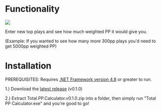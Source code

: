 # Functionality
![](https://i.imgur.com/yEJkTD9.png)

Enter new top plays and see how much weighted PP it would give you.

(Example: If you wanted to see how many more 300pp plays you'd need to get 5000pp weighted PP)

# Installation
PREREQUISITES: Requires [.NET Framework version 4.8](https://dotnet.microsoft.com/en-us/download/dotnet-framework/thank-you/net48-web-installer) or greater to run.

1.) Download the [latest release](https://github.com/iceflarexd/osu-Total-PP-Calculator/releases/download/v.0.1.0/Total.PP.Calculator.v0.1.0.zip) (v0.1.0)

2.) Extract Total.PP.Calculator.v0.1.0.zip into a folder, then simply run "Total PP Calculator.exe" and you're good to go!
